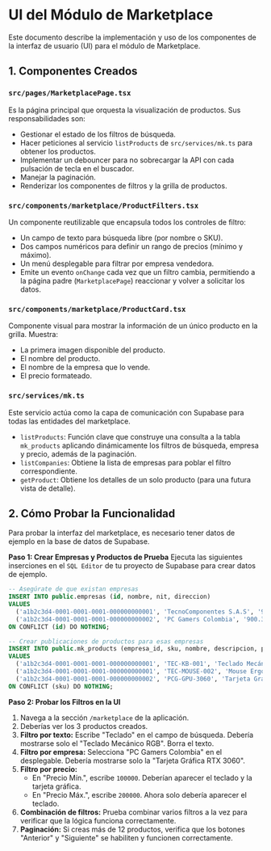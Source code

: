 # UI del Módulo de Marketplace

Este documento describe la implementación y uso de los componentes de la interfaz de usuario (UI) para el módulo de Marketplace.

## 1. Componentes Creados

### `src/pages/MarketplacePage.tsx`
Es la página principal que orquesta la visualización de productos. Sus responsabilidades son:
-   Gestionar el estado de los filtros de búsqueda.
-   Hacer peticiones al servicio `listProducts` de `src/services/mk.ts` para obtener los productos.
-   Implementar un debouncer para no sobrecargar la API con cada pulsación de tecla en el buscador.
-   Manejar la paginación.
-   Renderizar los componentes de filtros y la grilla de productos.

### `src/components/marketplace/ProductFilters.tsx`
Un componente reutilizable que encapsula todos los controles de filtro:
-   Un campo de texto para búsqueda libre (por nombre o SKU).
-   Dos campos numéricos para definir un rango de precios (mínimo y máximo).
-   Un menú desplegable para filtrar por empresa vendedora.
-   Emite un evento `onChange` cada vez que un filtro cambia, permitiendo a la página padre (`MarketplacePage`) reaccionar y volver a solicitar los datos.

### `src/components/marketplace/ProductCard.tsx`
Componente visual para mostrar la información de un único producto en la grilla. Muestra:
-   La primera imagen disponible del producto.
-   El nombre del producto.
-   El nombre de la empresa que lo vende.
-   El precio formateado.

### `src/services/mk.ts`
Este servicio actúa como la capa de comunicación con Supabase para todas las entidades del marketplace.
-   `listProducts`: Función clave que construye una consulta a la tabla `mk_products` aplicando dinámicamente los filtros de búsqueda, empresa y precio, además de la paginación.
-   `listCompanies`: Obtiene la lista de empresas para poblar el filtro correspondiente.
-   `getProduct`: Obtiene los detalles de un solo producto (para una futura vista de detalle).

## 2. Cómo Probar la Funcionalidad

Para probar la interfaz del marketplace, es necesario tener datos de ejemplo en la base de datos de Supabase.

**Paso 1: Crear Empresas y Productos de Prueba**
Ejecuta las siguientes inserciones en el `SQL Editor` de tu proyecto de Supabase para crear datos de ejemplo.

```sql
-- Asegúrate de que existan empresas
INSERT INTO public.empresas (id, nombre, nit, direccion)
VALUES
  ('a1b2c3d4-0001-0001-0001-000000000001', 'TecnoComponentes S.A.S', '900.111.222-1', 'Calle 1, Bogotá'),
  ('a1b2c3d4-0001-0001-0001-000000000002', 'PC Gamers Colombia', '900.333.444-2', 'Carrera 2, Medellín')
ON CONFLICT (id) DO NOTHING;

-- Crear publicaciones de productos para esas empresas
INSERT INTO public.mk_products (empresa_id, sku, nombre, descripcion, precio, iva_pct, media)
VALUES
  ('a1b2c3d4-0001-0001-0001-000000000001', 'TEC-KB-001', 'Teclado Mecánico RGB', 'Teclado mecánico con switches rojos.', 180000, 19, '{"images": ["https://via.placeholder.com/400x300.png/0000FF/FFFFFF?text=Teclado"]}'),
  ('a1b2c3d4-0001-0001-0001-000000000001', 'TEC-MOUSE-002', 'Mouse Ergonómico Inalámbrico', 'Mouse vertical para mayor comodidad.', 95000, 19, '{"images": ["https://via.placeholder.com/400x300.png/FF0000/FFFFFF?text=Mouse"]}'),
  ('a1b2c3d4-0001-0001-0001-000000000002', 'PCG-GPU-3060', 'Tarjeta Gráfica RTX 3060', 'GPU para gaming de alta gama.', 1500000, 19, '{"images": ["https://via.placeholder.com/400x300.png/00FF00/FFFFFF?text=GPU"]}')
ON CONFLICT (sku) DO NOTHING;
```

**Paso 2: Probar los Filtros en la UI**
1.  Navega a la sección `/marketplace` de la aplicación.
2.  Deberías ver los 3 productos creados.
3.  **Filtro por texto:** Escribe "Teclado" en el campo de búsqueda. Debería mostrarse solo el "Teclado Mecánico RGB". Borra el texto.
4.  **Filtro por empresa:** Selecciona "PC Gamers Colombia" en el desplegable. Debería mostrarse solo la "Tarjeta Gráfica RTX 3060".
5.  **Filtro por precio:**
    -   En "Precio Mín.", escribe `100000`. Deberían aparecer el teclado y la tarjeta gráfica.
    -   En "Precio Máx.", escribe `200000`. Ahora solo debería aparecer el teclado.
6.  **Combinación de filtros:** Prueba combinar varios filtros a la vez para verificar que la lógica funciona correctamente.
7.  **Paginación:** Si creas más de 12 productos, verifica que los botones "Anterior" y "Siguiente" se habiliten y funcionen correctamente.
